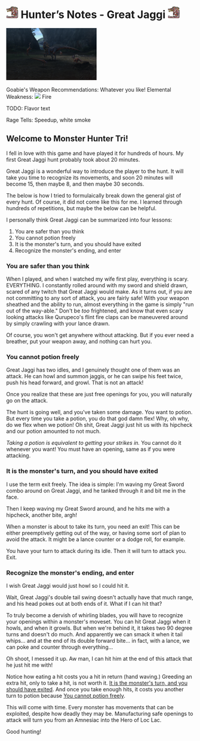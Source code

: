 # <img src="icons/great-jaggi.png" width="32px"> Hunter’s Notes - Great Jaggi <img src="icons/great-jaggi.png" width="32px">

<p float="left">
<img src="images/great-jaggi.png" width="48%">
<p float="left">

Goabie's Weapon Recommendations: Whatever you like!
Elemental Weakness: <img src="icons/-status-Firelight.png" width="20px"> Fire

TODO: Flavor text

Rage Tells: Speedup, white smoke

## Welcome to Monster Hunter Tri!
I fell in love with this game and have played it for hundreds of hours. My first Great Jaggi hunt probably took about 20 minutes.

Great Jaggi is a wonderful way to introduce the player to the hunt. It will take you time to recognize its movements, and soon 20 minutes will become 15, then maybe 8, and then maybe 30 seconds.

The below is how I tried to formulaically break down the general gist of every hunt. Of course, it did not come like this for me. I learned through hundreds of repetitions, but maybe the below can be helpful.

I personally think Great Jaggi can be summarized into four lessons:
1. You are safer than you think
2. You cannot potion freely
3. It is the monster's turn, and you should have exited
4. Recognize the monster's ending, and enter

### You are safer than you think
When I played, and when I watched my wife first play, everything is scary. EVERYTHING. I constantly rolled around with my sword and shield drawn, scared of any twitch that Great Jaggi would make. As it turns out, if you are not committing to any sort of attack, you are fairly safe! With your weapon sheathed and the ability to run, almost everything in the game is simply "run out of the way-able." Don't be *too* frightened, and know that even scary looking attacks like Qurupeco's flint fire claps can be maneuvered around by simply crawling with your lance drawn.

Of course, you won't get anywhere without attacking. But if you ever need a breather, put your weapon away, and nothing can hurt you.

### You cannot potion freely
Great Jaggi has two idles, and I genuinely thought one of them was an attack. He can howl and summon jaggis, or he can swipe his feet twice, push his head forward, and growl. That is not an attack!

Once you realize that these are just free openings for you, you will naturally go on the attack.

The hunt is going well, and you've taken some damage. You want to potion. But every time you take a potion, you do that god damn flex! Why, oh why, do we flex when we potion! Oh shit, Great Jaggi just hit us with its hipcheck and our potion amounted to not much.

*Taking a potion is equivalent to getting your strikes in.* You cannot do it whenever you want! You must have an opening, same as if you were attacking.

### It is the monster's turn, and you should have exited
I use the term exit freely. The idea is simple: I'm waving my Great Sword combo around on Great Jaggi, and he tanked through it and bit me in the face.

Then I keep waving my Great Sword around, and he hits me with a hipcheck, another bite, argh!

When a monster is about to take its turn, you need an exit! This can be either preemptively getting out of the way, or having some sort of plan to avoid the attack. It might be a lance counter or a dodge roll, for example.

You have your turn to attack during its idle. Then it will turn to attack you. Exit.

### Recognize the monster's ending, and enter
I wish Great Jaggi would just howl so I could hit it.

Wait, Great Jaggi's double tail swing doesn't actually have that much range, and his head pokes out at both ends of it. What if I can hit that?

To truly become a dervish of whirling blades, you will have to recognize your openings within a monster's moveset. You can hit Great Jaggi when it howls, and when it growls. But when we're behind it, it takes two 90 degree turns and doesn't do much. And apparently we can smack it when it tail whips... and at the end of its double forward bite...  in fact, with a lance, we can poke and counter through everything...

Oh shoot, I messed it up. Aw man, I can hit him at the end of this attack that he just hit me with!

Notice how eating a hit costs you a hit in return (hand waving.) Greeding an extra hit, only to take a hit, is not worth it. [It is the monster's turn, and you should have exited](#it-is-the-monsters-turn-and-you-should-have-exited). And once you take enough hits, it costs you another turn to potion because [You cannot potion freely](#you-cannot-potion-freely).

This will come with time. Every monster has movements that can be exploited, despite how deadly they may be. Manufacturing safe openings to attack will turn you from an Amnesiac into the Hero of Loc Lac.

Good hunting!

